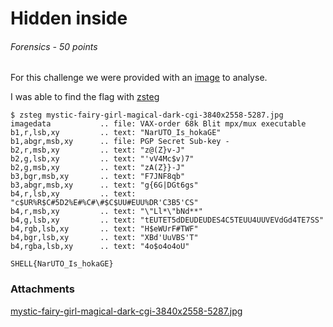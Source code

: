 # Hidden inside
###### Forensics - 50 points
For this challenge we were provided with an [image](mystic-fairy-girl-magical-dark-cgi-3840x2558-5287.jpg) to analyse.


I was able to find the flag with [zsteg](https://github.com/zed-0xff/zsteg)

```
$ zsteg mystic-fairy-girl-magical-dark-cgi-3840x2558-5287.jpg
imagedata           .. file: VAX-order 68k Blit mpx/mux executable
b1,r,lsb,xy         .. text: "NarUTO_Is_hokaGE"
b1,abgr,msb,xy      .. file: PGP Secret Sub-key -
b2,r,msb,xy         .. text: "z@(Z}v-J"
b2,g,lsb,xy         .. text: "'vV4Mc$v)7"
b2,g,msb,xy         .. text: "zA(Z}}-J"
b3,bgr,msb,xy       .. text: "F7JNF8qb"
b3,abgr,msb,xy      .. text: "g{6G|DGt6gs"
b4,r,lsb,xy         .. text: "c$UR%R$C#5D2%E#%C#\#$C$UU#EUU%DR'C3B5'CS"
b4,r,msb,xy         .. text: "\"Ll*\"bNd**"
b4,g,lsb,xy         .. text: "tEUTET5dDEUDEUDES4C5TEUU4UUVEVdGd4TE7SS"
b4,rgb,lsb,xy       .. text: "H$eWUrF#TWF"
b4,bgr,lsb,xy       .. text: "XBd'UuVBS'T"
b4,rgba,lsb,xy      .. text: "4o$o4o4oU"

```

```
SHELL{NarUTO_Is_hokaGE}
```

### Attachments
[mystic-fairy-girl-magical-dark-cgi-3840x2558-5287.jpg](mystic-fairy-girl-magical-dark-cgi-3840x2558-5287.jpg)